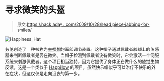 # 寻求微笑的头盔

> 原文:[https://hack aday . com/2009/10/28/head piece-jabbing-for-smiles/](https://hackaday.com/2009/10/28/headpiece-jabbing-for-smiles/)

![Happiness_Hat](../Images/f655a64e2e776b9472ea4577baeab715.png "Happiness_Hat")

劳伦创造了一种被称为[幸福帽](http://www.lauren-mccarthy.com/happinesshat/)的面部调节装置。这种帽子通过佩戴者脸颊上的传感器来判断佩戴者是否在微笑。当帽子检测到佩戴者没有微笑时，它会激活一个伺服系统来刺激佩戴者。这个项目相当独特，因为它提供了身体正在做什么的触觉生物反馈，这是一个类似于 [Happillow](http://hackaday.com/2009/08/17/the-happillow-project/) 的项目。虽然快乐帽似乎可以治疗不快乐的外在症状，但这仅仅是走向沮丧的第一步。